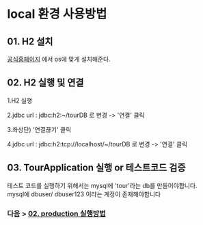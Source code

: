 # local 환경 사용방법
## 01. H2 설치
[공식홈페이지](https://www.h2database.com/html/main.html) 에서 os에 맞게 설치해준다.

## 02. H2 실행 및 연결
1.H2 실행

2.jdbc url : jdbc:h2:~/tourDB 로 변경 -> '연결' 클릭

3.좌상단) '연결끊기' 클릭

4.jdbc url : jdbc:h2:tcp://localhost/~/tourDB 로 변경 -> '연결' 클릭


## 03. TourApplication 실행 or 테스트코드 검증
테스트 코드를 실행하기 위해서는 mysql에 'tour'라는 db를 만들어야합니다.<br>
mysql에 dbuser/ dbuser123 이라는 계정이 존재해야합니다


### 다음 > [02. production 실행방법](02.%20production%20실행방법.md)
